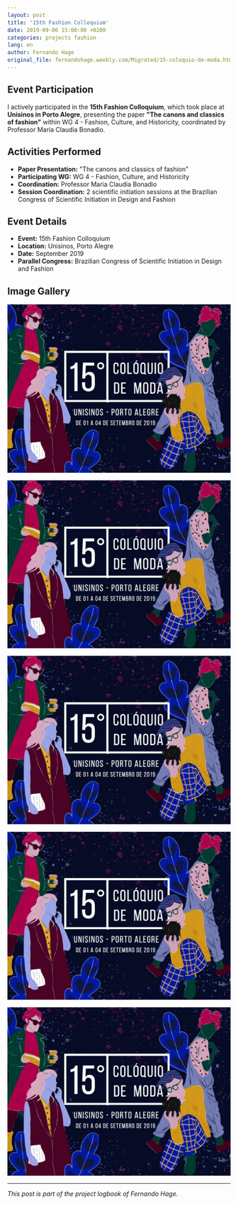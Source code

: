 ```yaml
---
layout: post
title: '15th Fashion Colloquium'
date: 2019-09-06 15:00:00 +0200
categories: projects fashion
lang: en
author: Fernando Hage
original_file: fernandohage.weebly.com/Migrated/15-coloquio-de-moda.html
---
```


## Event Participation

I actively participated in the **15th Fashion Colloquium**, which took place at **Unisinos in Porto Alegre**, presenting the paper **"The canons and classics of fashion"** within WG 4 - Fashion, Culture, and Historicity, coordinated by Professor Maria Claudia Bonadio.

## Activities Performed

- **Paper Presentation:** "The canons and classics of fashion"
- **Participating WG:** WG 4 - Fashion, Culture, and Historicity
- **Coordination:** Professor Maria Claudia Bonadio
- **Session Coordination:** 2 scientific initiation sessions at the Brazilian Congress of Scientific Initiation in Design and Fashion

## Event Details

- **Event:** 15th Fashion Colloquium
- **Location:** Unisinos, Porto Alegre
- **Date:** September 2019
- **Parallel Congress:** Brazilian Congress of Scientific Initiation in Design and Fashion

## Image Gallery


![15th Fashion Colloquium](/assets/images/2019-09-06-decimo-quinto-coloquio-moda-academico-01.jpg)



![15th Fashion Colloquium](/assets/images/2019-09-06-decimo-quinto-coloquio-moda-academico-02.jpg)



![15th Fashion Colloquium](/assets/images/2019-09-06-decimo-quinto-coloquio-moda-academico-03.jpg)



![15th Fashion Colloquium](/assets/images/2019-09-06-decimo-quinto-coloquio-moda-academico-04.jpg)



![15th Fashion Colloquium](/assets/images/2019-09-06-decimo-quinto-coloquio-moda-academico-05.jpg)


---

*This post is part of the project logbook of Fernando Hage.*